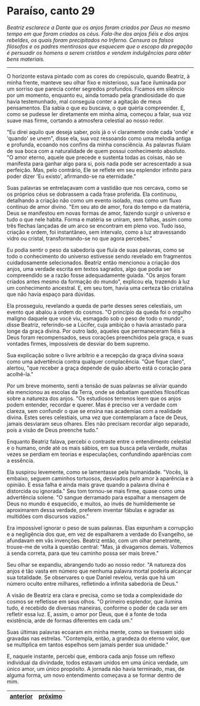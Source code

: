 # Paraíso, canto 29

_Beatriz esclarece a Dante que os anjos foram criados por Deus no mesmo tempo em que foram criados os céus. Fala-lhe dos anjos fiéis e dos anjos rebeldes, os quais foram precipitados no Inferno. Censura os falsos filósofos e os padres mentirosos que esquecem que o escopo da pregação é persuadir os homens a serem cristãos e vendem indulgências para obter bens materiais._

---

O horizonte estava pintado com as cores do crepúsculo, quando Beatriz, à minha frente, manteve seu olhar fixo e misterioso, sua face iluminada por um sorriso que parecia conter segredos profundos. Ficamos em silêncio por um momento, enquanto eu, ainda tomado pela grandiosidade do que havia testemunhado, mal conseguia conter a agitação de meus pensamentos. Ela sabia o que eu buscava, o que queria compreender. E, como se pudesse ler diretamente em minha alma, começou a falar, sua voz suave mas firme, cortando a atmosfera celestial ao nosso redor.

"Eu direi aquilo que deseja saber, pois já o vi claramente onde cada 'onde' e 'quando' se unem", disse ela, sua voz ressoando como uma melodia antiga e profunda, ecoando nos confins da minha consciência. As palavras fluíam de sua boca com a naturalidade de quem possui conhecimento absoluto. "O amor eterno, aquele que precede e sustenta todas as coisas, não se manifesta para ganhar algo para si, pois nada pode ser acrescentado a sua perfeição. Mas, pelo contrário, Ele se reflete em seu esplendor infinito para poder dizer 'Eu existo', afirmando-se na eternidade."

Suas palavras se entrelaçavam com a vastidão que nos cercava, como se os próprios céus se dobrassem a cada frase proferida. Ela continuou, detalhando a criação não como um evento isolado, mas como um fluxo contínuo de amor divino. "Em seu ato de amor, fora do tempo e da matéria, Deus se manifestou em novas formas de amor, fazendo surgir o universo e tudo o que nele habita. Forma e matéria se uniram, sem falhas, assim como três flechas lançadas de um arco se encontram em pleno voo. Tudo isso, criação e ordem, foi instantâneo, sem intervalo, como a luz atravessando vidro ou cristal, transformando-se no que agora percebes."

Eu podia sentir o peso da sabedoria que fluía de suas palavras, como se todo o conhecimento do universo estivesse sendo revelado em fragmentos cuidadosamente selecionados. Beatriz então mencionou a criação dos anjos, uma verdade escrita em textos sagrados, algo que podia ser compreendido se a razão fosse adequadamente guiada. "Os anjos foram criados antes mesmo da formação do mundo", explicou ela, trazendo à luz um conhecimento ancestral. E, em seu tom, havia uma certeza tão cristalina que não havia espaço para dúvidas.

Ela prosseguiu, revelando a queda de parte desses seres celestiais, um evento que abalou a ordem do cosmos. "O princípio da queda foi o orgulho maligno daquele que você viu, esmagado sob o peso de todo o mundo", disse Beatriz, referindo-se a Lúcifer, cuja ambição o havia arrastado para longe da graça divina. Por outro lado, aqueles que permaneceram fiéis a Deus foram recompensados, seus corações preenchidos pela graça, e suas vontades firmes, impossíveis de desviar do bem supremo.

Sua explicação sobre o livre arbítrio e a recepção da graça divina soava como uma advertência contra qualquer complacência. "Que fique claro", alertou, "que receber a graça depende de quão aberto está o coração para acolhê-la."

Por um breve momento, senti a tensão de suas palavras se aliviar quando ela mencionou as escolas da Terra, onde se debatiam questões filosóficas sobre a natureza dos anjos. "Os estudiosos terrenos leem que os anjos podem entender, recordar e querer. Mas é preciso ver a verdade com clareza, sem confundir o que se ensina nas academias com a realidade divina. Estes seres celestiais, uma vez que contemplaram a face de Deus, jamais desviaram seus olhares. Eles não precisam recordar algo separado, pois a visão de Deus preenche tudo."

Enquanto Beatriz falava, percebi o contraste entre o entendimento celestial e o humano, onde até os mais sábios, em sua busca pela verdade, muitas vezes se perdiam em teorias e especulações, confundindo aparências com a essência.

Ela suspirou levemente, como se lamentasse pela humanidade. "Vocês, lá embaixo, seguem caminhos tortuosos, desviados pelo amor à aparência e à opinião. E essa falha é ainda mais grave quando a palavra divina é distorcida ou ignorada." Seu tom tornou-se mais firme, quase como uma advertência solene. "O sangue derramado para espalhar a mensagem de Deus no mundo é esquecido, e muitos, ao invés de humildemente se aproximarem dessa verdade, preferem inventar fábulas e agradar as multidões com discursos vazios."

Era impossível ignorar o peso de suas palavras. Elas expunham a corrupção e a negligência dos que, em vez de espalharem a verdade do Evangelho, se afundavam em vãs invenções. Beatriz então, com um olhar penetrante, trouxe-me de volta à questão central: "Mas, já divagamos demais. Voltemos à senda correta, para que teu caminho possa ser mais breve."

Seu olhar se expandiu, abrangendo tudo ao nosso redor. "A natureza dos anjos é tão vasta em número que nenhuma palavra mortal poderia alcançar sua totalidade. Se observares o que Daniel revelou, verás que há um número oculto entre milhares, refletindo a infinita sabedoria de Deus."

A visão de Beatriz era clara e precisa, como se toda a complexidade do cosmos se refletisse em seus olhos. "O primeiro esplendor, que ilumina tudo, é recebido de diversas maneiras, conforme o poder de cada ser em refletir essa luz. E, assim, o amor por Deus, que é a fonte de toda existência, arde de formas diferentes em cada um."

Suas últimas palavras ecoaram em minha mente, como se tivessem sido gravadas nas estrelas. "Contempla, então, a grandeza do eterno valor, que se multiplica em tantos espelhos sem jamais perder sua unidade."

E, naquele instante, percebi que, embora cada anjo fosse um reflexo individual da divindade, todos estavam unidos em uma única verdade, um único amor, um único propósito. A jornada não havia terminado, mas, de alguma forma, um novo entendimento começava a se formar dentro de mim.

| [anterior](/c_paraiso/28/README.md) | [próximo](/c_paraiso/30/README.md) |
|----------|---------|